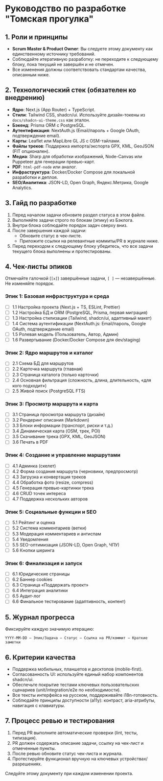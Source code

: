 # Руководство по разработке "Томская прогулка"

## 1. Роли и принципы
- **Scrum Master & Product Owner**: Вы следуете этому документу как единственному источнику требований.
- Соблюдайте итеративную разработку: не переходите к следующему блоку, пока текущий не завершён и не отмечен.
- Все изменения должны соответствовать стандартам качества, описанным ниже.

## 2. Технологический стек (обязателен ко внедрению)
- **Ядро**: Next.js (App Router) + TypeScript.
- **Стили**: Tailwind CSS, shadcn/ui. Используйте дизайн-токены из `docs/shadcn-ui-theme.css` как эталон.
- **Бэкенд**: Prisma ORM c PostgreSQL.
- **Аутентификация**: NextAuth.js (Email/пароль + Google OAuth, подтверждение email).
- **Карты**: Leaflet или MapLibre GL JS с OSM-тайлами.
- **Файлы треков**: Поддержка импорта/экспорта GPX, KML, GeoJSON (FIT опционален).
- **Медиа**: Sharp для обработки изображений, Node-Canvas или Puppeteer для генерации превью-карт.
- **PDF**: `html-pdf-node` или аналог.
- **Инфраструктура**: Docker/Docker Compose для локальной разработки и деплоя.
- **SEO/Аналитика**: JSON-LD, Open Graph, Яндекс.Метрика, Google Analytics.

## 3. Гайд по разработке
1. Перед началом задачи обновите раздел статуса в этом файле.
2. Выполняйте задачи строго по блокам (эпику) из Бэклога.
3. Внутри блока соблюдайте порядок задач сверху вниз.
4. После завершения каждой задачи:
   - Обновите статус в чек-листе.
   - Приложите ссылки на релевантные коммиты/PR в журнале ниже.
5. Перед переходом к следующему блоку убедитесь, что все задачи текущего блока выполнены и протестированы.

## 4. Чек-листы эпиков
Отмечайте галочкой (`[x]`) завершённые задачи, `[ ]` — незавершённые. Не изменяйте порядок.

### Эпик 1: Базовая инфраструктура и среда
- [ ] 1.1 Настройка проекта (Next.js + TS, ESLint, Prettier)
- [ ] 1.2 Настройка БД и ORM (PostgreSQL, Prisma, первая миграция)
- [ ] 1.3 Настройка стилизации (Tailwind, shadcn/ui, адаптивный макет)
- [ ] 1.4 Система аутентификации (NextAuth.js: Email/пароль, Google OAuth, подтверждение email)
- [ ] 1.5 Ролевая модель (Пользователь, Автор, Админ)
- [ ] 1.6 Развертывание (Docker/Docker Compose для dev/staging)

### Эпик 2: Ядро маршрутов и каталог
- [ ] 2.1 Схема БД для маршрутов
- [ ] 2.2 Карточка маршрута (главная)
- [ ] 2.3 Страница каталога (только карточки)
- [ ] 2.4 Основная фильтрация (сложность, длина, длительность, «для кого подходит»)
- [ ] 2.5 Живой поиск (PostgreSQL FTS)

### Эпик 3: Просмотр маршрута и карта
- [ ] 3.1 Страница просмотра маршрута (дизайн)
- [ ] 3.2 Рендеринг описания (Markdown)
- [ ] 3.3 Блоки информации (транспорт, риски и т.д.)
- [ ] 3.4 Динамическая карта (OSM, трек, POI)
- [ ] 3.5 Скачивание трека (GPX, KML, GeoJSON)
- [ ] 3.6 Печать в PDF

### Эпик 4: Создание и управление маршрутами
- [ ] 4.1 Админка (скелет)
- [ ] 4.2 Форма создания маршрута (черновики, предпросмотр)
- [ ] 4.3 Загрузка и конвертация треков
- [ ] 4.4 Обработка фото (resize, compress)
- [ ] 4.5 Генерация превью-картинки трека
- [ ] 4.6 CRUD точек интереса
- [ ] 4.7 Поддержка нескольких авторов

### Эпик 5: Социальные функции и SEO
- [ ] 5.1 Рейтинг и оценка
- [ ] 5.2 Система комментариев (ветки)
- [ ] 5.3 Модерация комментариев и антиспам
- [ ] 5.4 Уведомления
- [ ] 5.5 SEO-оптимизация (JSON-LD, Open Graph, ЧПУ)
- [ ] 5.6 Кнопки шеринга

### Эпик 6: Финализация и запуск
- [ ] 6.1 Юридические страницы
- [ ] 6.2 Баннер cookies
- [ ] 6.3 Страница «Поддержать проект»
- [ ] 6.4 Интеграция аналитики
- [ ] 6.5 Аудит-лог
- [ ] 6.6 Финальное тестирование (адаптивность, контент)

## 5. Журнал прогресса
Фиксируйте каждую значимую итерацию:
```
YYYY-MM-DD — Эпик/Задача — Статус — Ссылка на PR/коммит — Краткие заметки
```

## 6. Критерии качества
- Поддержка мобильных, планшетов и десктопов (mobile-first).
- Согласованность UI: используйте единый набор компонентов shadcn/ui.
- Обеспечьте покрытие тестами ключевых пользовательских сценариев (unit/integration/e2e по необходимости).
- Все тексты интерфейса на русском, поддерживайте i18n-готовность.
- Соблюдайте принципы доступности (a11y): контраст, aria-атрибуты, навигация с клавиатуры.

## 7. Процесс ревью и тестирования
1. Перед PR выполните автоматические проверки (lint, тесты, типизация).
2. PR должен содержать описание задачи, ссылку на чек-лист и отмеченные пункты.
3. После ревью обновите статус чек-листа и журнала.
4. Протестируйте функционал вручную на ключевых устройствах/разрешениях.

Следуйте этому документу при каждом изменении проекта.
